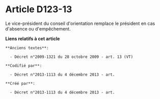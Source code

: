 # Article D123-13

Le vice-président du conseil d'orientation remplace le président en cas d'absence ou d'empêchement.

**Liens relatifs à cet article**

	**Anciens textes**:

	  - Décret n°2009-1321 du 28 octobre 2009 - art. 13 (VT)

	**Codifié par**:

	  - Décret n°2013-1113 du 4 décembre 2013 - art.

	**Créé par**:

	  - Décret n°2013-1113 du 4 décembre 2013 - art.
